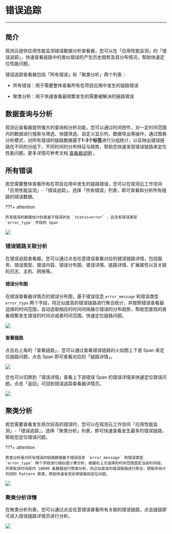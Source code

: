 # 错误追踪
---

## 简介

观测云提供应用性能监测错误数据分析查看器，您可以在「应用性能监测」的「错误追踪」，快速查看链路中的类似错误的产生历史趋势及其分布情况，帮助快速定位性能问题。

错误追踪查看器包括「所有错误」和「聚类分析」两个列表：

- 所有错误：用于需要整体查看所有在项目应用中发生的链路错误

- 聚类分析：用于快速查看最频繁发生的需要被解决的链路错误

## 数据查询与分析

观测云查看器提供强大的查询和分析功能，您可以通过时间控件，对一定时间范围内的数据进行搜索与筛选、快捷筛选、自定义显示列、数据导出等操作，通过图表分析模式，对所有错误的链路数据基于**1-3个标签**进行分组统计，以反映出错误链路在不同的分组下，不同时间的分布特征与趋势，帮助您快速发现错误链路来定位性能问题。更多详情可参考文档 [查看器说明](../getting-started/necessary-for-beginners/explorer-search.md) 。

## 所有错误

若您需要整体查看所有在项目应用中发生的链路错误，您可以在观测云工作空间「应用性能监测」-「错误追踪」，选择「所有错误」列表，即可查看和分析所有链路的错误数据。

???+ attention

    所有错误的数据统计的是基于错误状态 `status=error` ，且含有错误类型 `error_type` 字段的 Span

![](img/1.apm_error_12.png)

### 错误链路关联分析

在错误追踪查看器，您可以通过点击任意错误查看对应的错误链路详情，包括服务、错误类型、错误内容、错误分布图、错误详情、链路详情、扩展属性以及关联的日志、主机、网络等。

#### 错误分布图

在错误查看器详情页的错误分布图，基于错误信息 `error_message` 和错误类型 `error_type` 两个字段，将近似度高的错误链路进行聚合统计，并按照错误查看器选择的时间范围，自动选取相应的时间间隔展示错误的分布趋势，帮助您直观的查看频繁发生错误的时间点或者时间范围，快速定位链路问题。

![](img/1.apm_error_11.1.png)



#### 查看链路

点击右上角的「查看链路」，您可以通过查看错误链路的火焰图上下游 Span 来定位链路问题，点击 Span 即可查看对应的「链路详情」。

![](img/1.apm_error_13.png)

您也可以切换到「错误详情」查看上下游错误 Span 的错误详情来快速定位错误问题。点击「返回」可回到错误追踪查看器详情页。

![](img/1.apm_error_14.png)

## 聚类分析

若您需要查看发生频次较高的错误时，您可以在观测云工作空间「应用性能监测」-「错误追踪」，选择「聚类分析」列表，即可快速查看发生最多的错误链路，帮助您定位错误问题。

???+ attention

    聚类分析是对所有错误的链路数据基于错误信息 `error_message` 和错误类型 `error_type` 两个字段进行相似度计算分析，根据右上方选择的时间范围固定当前时间段，并获取该时间段内 10000 条数据进行聚类分析，将近似度高的错误链路进行聚合，提取并统计共同的 Pattern 聚类，帮助快速发现异常链路和定位问题。

![](img/1.apm_error_10.0.png)



### 聚类分析详情

在聚类分析列表，您可以通过点击任意错误查看所有关联的错误链路，点击链路即可进入错误链路详情页进行分析。

![](img/1.apm_error_10.png)

